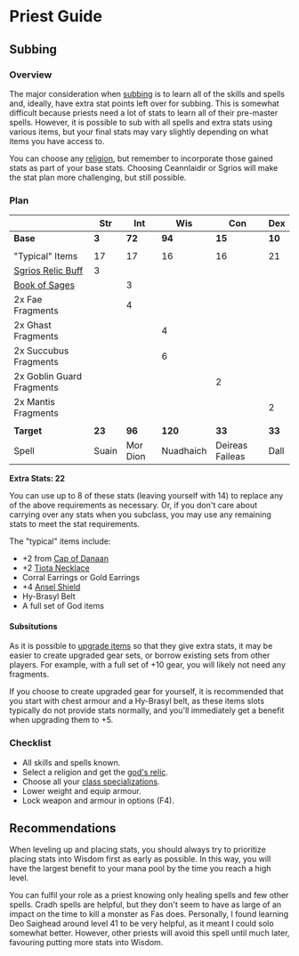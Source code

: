 # Priest Guide

## Subbing

### Overview

The major consideration when [subbing](../subbing) is to learn all of the skills and spells and, ideally, have extra stat points left over for subbing. This is somewhat difficult because priests need a lot of stats to learn all of their pre-master spells. However, it is possible to sub with all spells and extra stats using various items, but your final stats may vary slightly depending on what items you have access to.

You can choose any [religion](../../knowledge/religion), but remember to incorporate those gained stats as part of your base stats. Choosing Ceannlaidir or Sgrios will make the stat plan more challenging, but still possible.

### Plan

| | **Str** | **Int** | **Wis** | **Con** | **Dex** |
| - | - | - | - | - | - |
| **Base** | **3** | **72** | **94** | **15** | **10** |
| | | | | | |
| "Typical" Items | 17 | 17 | 16 | 16 | 21 |
| [Sgrios Relic Buff](../../knowledge/religion#priest-relics) | 3 | | | | |
| [Book of Sages](../../knowledge/books) | | 3 | | | |
| 2x Fae Fragments | | 4 | | | |
| 2x Ghast Fragments | | | 4 | | |
| 2x Succubus Fragments | | | 6 | | |
| 2x Goblin Guard Fragments | | | | 2 | |
| 2x Mantis Fragments| | | | | 2 |
| | | | | | |
| **Target** | **23** | **96** | **120** | **33** | **33** |
| Spell | Suain | Mor Dion | Nuadhaich | Deireas Faileas | Dall |

**Extra Stats: 22**

You can use up to 8 of these stats (leaving yourself with 14) to replace any of the above requirements as necessary. Or, if you don't care about carrying over any stats when you subclass, you may use any remaining stats to meet the stat requirements.

The "typical" items include:

- +2 from [Cap of Danaan](../../quests/gauntlet)
- +2 [Tiota Necklace](../../quests/nigel)
- Corral Earrings or Gold Earrings
- +4 [Ansel Shield](../../quests/ansel)
- Hy-Brasyl Belt
- A full set of God items

#### Subsitutions

As it is possible to [upgrade items](../../crafting/upgrades) so that they give extra stats, it may be easier to create upgraded gear sets, or borrow existing sets from other players. For example, with a full set of +10 gear, you will likely not need any fragments.

If you choose to create upgraded gear for yourself, it is recommended that you start with chest armour and a Hy-Brasyl belt, as these items slots typically do not provide stats normally, and you'll immediately get a benefit when upgrading them to +5.

### Checklist

- All skills and spells known.
- Select a religion and get the [god's relic](../../knowledge/religion#priest-relics).
- Choose all your [class specializations](../specializations#priest).
- Lower weight and equip armour.
- Lock weapon and armour in options (F4).

## Recommendations

When leveling up and placing stats, you should always try to prioritize placing stats into Wisdom first as early as possible. In this way, you will have the largest benefit to your mana pool by the time you reach a high level.

You can fulfil your role as a priest knowing only healing spells and few other spells. Cradh spells are helpful, but they don't seem to have as large of an impact on the time to kill a monster as Fas does. Personally, I found learning Deo Saighead around level 41 to be very helpful, as it meant I could solo somewhat better. However, other priests will avoid this spell until much later, favouring putting more stats into Wisdom.


